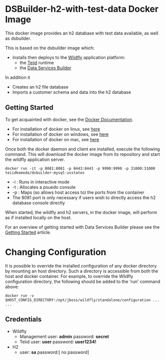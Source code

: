 # DSBuilder-h2-with-test-data Docker Image

This docker image provides an h2 database with test data available, as well as dsbuilder.

This is based on the dsbuilder image which:
* Installs then deploys to the [Wildfly](http://wildfly.org) application platform:
  * the [Teiid](http://teiid.jboss.org) runtime
  * the [Data Services Builder](http://teiiddesigner.jboss.org/ds_builder_summary.html)

In addition it
* Creates an h2 file database
* Imports a customer schema and data into the h2 database

## Getting Started

To get acquainted with docker, see the [Docker Documentation](https://docs.docker.com).

* For installation of docker on linux, see [here](https://docs.docker.com/engine/installation/linux/)
* For installation of docker on windows, see [here](https://docs.docker.com/engine/installation/windows/)
* For installation of docker on mac, see [here](https://docs.docker.com/engine/installation/mac/)

Once both the docker daemon and client are installed, execute the following command. This will download the docker image from its repository and start the wildfly application server.

    docker run -it -p 8081:8081 -p 8443:8443 -p 9990:9990 -p 31000:31000 teiidkomodo/dsbuilder-mysql-usstates

* -i : Runs in interactive mode
* -t : Allocates a psuedo console
* -p : Maps (so allows host access to) the ports from the container
* The 8081 port is only necessary if users wish to directly access the h2 database console directly

When started, the wildfly and h2 servers, in the docker image, will perform as if installed locally on the host.

For an overview of getting started with Data Services Builder please see the [Getting Started](https://developer.jboss.org/wiki/GettingStartedWithDataServicesBuilder) article.

# Changing Configuration

It is possible to override the installed configuration of any docker directory by mounting an host directory. Such a directory is accessible from both the host and docker container. For example, to override the Wildfly configuration directory, the following should be added to the 'run' command above:

    docker run -v $HOST_CONFIG_DIRECTORY:/opt/jboss/wildfly/standalone/configuration ... ...

## Credentials

* Wildfly
  * Management user:    __admin__   password: __secret__
  * Teiid      user:    __user__    password: __user1234!__
* H2
  * user:          __sa__    password:[ no password]
